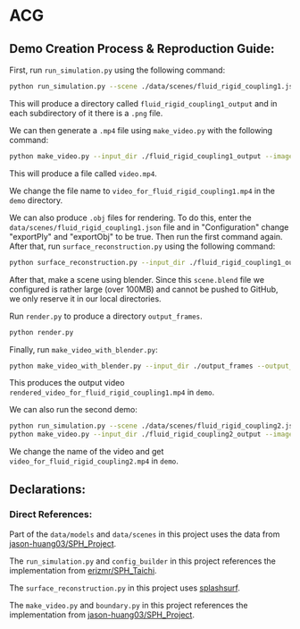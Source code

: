 # ACG

##  Demo Creation Process & Reproduction Guide:

First, run `run_simulation.py` using the following command:

``` bash
python run_simulation.py --scene ./data/scenes/fluid_rigid_coupling1.json
```

This will produce a directory called `fluid_rigid_coupling1_output` and in each subdirectory of it there is a `.png` file.

We can then generate a `.mp4` file using `make_video.py` with the following command:

```bash
python make_video.py --input_dir ./fluid_rigid_coupling1_output --image_name raw_view.png --output_path video.mp4 --fps 30
```

This will produce a file called `video.mp4`.

We change the file name to `video_for_fluid_rigid_coupling1.mp4` in the `demo` directory.

We can also produce `.obj` files for rendering. To do this, enter the `data/scenes/fluid_rigid_coupling1.json` file and in "Configuration" change "exportPly" and "exportObj" to be true. Then run the first command again. After that, run `surface_reconstruction.py` using the following command:

```bash
python surface_reconstruction.py --input_dir ./fluid_rigid_coupling1_output
```

After that, make a scene using blender. Since this `scene.blend` file we configured is rather large (over 100MB) and cannot be pushed to GitHub, we only reserve it in our local directories.

Run `render.py` to produce a directory `output_frames`.

```bash
python render.py
```

Finally, run `make_video_with_blender.py`:

```bash
python make_video_with_blender.py --input_dir ./output_frames --output_path rendered_video_for_fluid_rigid_coupling1.mp4
```

This produces the output video `rendered_video_for_fluid_rigid_coupling1.mp4` in `demo`.

We can also run the second demo:

```bash
python run_simulation.py --scene ./data/scenes/fluid_rigid_coupling2.json
python make_video.py --input_dir ./fluid_rigid_coupling2_output --image_name raw_view.png --output_path video.mp4 --fps 30
```

We change the name of the video and get `video_for_fluid_rigid_coupling2.mp4` in `demo`.



## Declarations:

### Direct References:

Part of the `data/models` and `data/scenes` in this project uses the data from [jason-huang03/SPH_Project](https://github.com/jason-huang03/SPH_Project/tree/master).

The `run_simulation.py` and `config_builder` in this project references the implementation from [erizmr/SPH_Taichi](https://github.com/erizmr/SPH_Taichi/tree/master).

The `surface_reconstruction.py` in this project uses [splashsurf](https://github.com/InteractiveComputerGraphics/splashsurf).

The `make_video.py` and `boundary.py` in this project references the implementation from [jason-huang03/SPH_Project](https://github.com/jason-huang03/SPH_Project/tree/master).